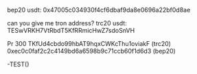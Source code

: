bep20 usdt: 0x47005c034930f4cf6dbaf9da8e0696a22bf0d8ae

can you give me tron address?
trc20 usdt: TESwVRKH7VtRbdT5KfRRmicHwZ7sdoSnVH

 Pr 300
TKfUd4cbdo99hbAT9hqxCWKcThu1oviakF (trc20)
0xec0c0faf2c2c4149bd6a6598b9c71ccb60f1d6d3     (bep20)


-TEST()
